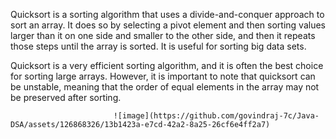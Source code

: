 Quicksort is a sorting algorithm that uses a divide-and-conquer approach to sort an array. It does so by selecting a pivot element and then sorting values larger than it on one side and smaller to the other side, and then it repeats those steps until the array is sorted. It is useful for sorting big data sets.

Quicksort is a very efficient sorting algorithm, and it is often the best choice for sorting large arrays. However, it is important to note that quicksort can be unstable, meaning that the order of equal elements in the array may not be preserved after sorting.

                           ![image](https://github.com/govindraj-7c/Java-DSA/assets/126868326/13b1423a-e7cd-42a2-8a25-26cf6e4ff2a7)
